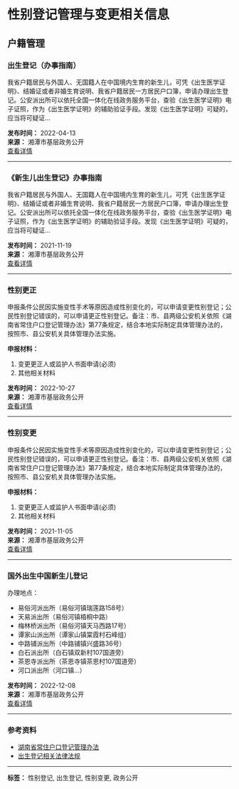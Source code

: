 # 性别登记管理与变更相关信息

## 户籍管理

### 出生登记（办事指南）
我省户籍居民与外国人、无国籍人在中国境内生育的新生儿，可凭《出生医学证明》、结婚证或者非婚生育说明、我省户籍居民一方居民户口簿，申请办理出生登记。公安派出所可以依托全国一体化在线政务服务平台，查验《出生医学证明》电子证照，作为《出生医学证明》的辅助验证手段。发现《出生医学证明》可疑的，应当将可疑证...

**发布时间：** 2022-04-13  
**来源：** 湘潭市基层政务公开  
[查看详情](http://www.xiangtan.gov.cn/jc2021/xtsjczwgk/77/86/content_28478.html)

---

### 《新生儿出生登记》办事指南
我省户籍居民与外国人、无国籍人在中国境内生育的新生儿，可凭《出生医学证明》、结婚证或者非婚生育说明、我省户籍居民一方居民户口簿，申请办理出生登记。公安派出所可以依托全国一体化在线政务服务平台，查验《出生医学证明》电子证照，作为《出生医学证明》的辅助验证手段。发现《出生医学证明》可疑的，应当将可疑证...

**发布时间：** 2021-11-19  
**来源：** 湘潭市基层政务公开  
[查看详情](http://www.xiangtan.gov.cn/jc2021/xtsjczwgk/77/86/content_22932.html)

---

### 性别更正
申报条件公民因实施变性手术等原因造成性别变化的，可以申请变更性别登记；公民性别登记错误的，可以申请更正性别登记。备注：市、县两级公安机关依照《湖南省常住户口登记管理办法》第77条规定，结合本地实际制定具体管理办法的，按照市、县公安机关具体管理办法实施。

**申报材料：**
1. 变更更正人或监护人书面申请(必须)
2. 其他相关材料

**发布时间：** 2022-10-27  
**来源：** 湘潭市基层政务公开  
[查看详情](http://www.xiangtan.gov.cn/jc2021/xtsjczwgk/77/86/content_38126.html)

---

### 性别变更
申报条件公民因实施变性手术等原因造成性别变化的，可以申请变更性别登记；公民性别登记错误的，可以申请更正性别登记。备注：市、县两级公安机关依照《湖南省常住户口登记管理办法》第77条规定，结合本地实际制定具体管理办法的，按照市、县公安机关具体管理办法实施。

**申报材料：**
1. 变更更正人或监护人书面申请(必须)
2. 其他相关材料

**发布时间：** 2021-11-05  
**来源：** 湘潭市基层政务公开  
[查看详情](http://www.xiangtan.gov.cn/jc2021/xtsjczwgk/77/86/content_20166.html)

---

### 国外出生中国新生儿登记
办理地点：  
- 易俗河派出所（易俗河镇瑞莲路158号）  
- 天易派出所（易俗河镇梧桐中路）  
- 梅林桥派出所（易俗河镇天马西路17号）  
- 谭家山派出所（谭家山镇棠霞村石峰组）  
- 中路铺派出所（中路铺镇兴盛路36号）  
- 白石派出所（白石镇双新村107国道旁）  
- 茶恩寺派出所（茶恩寺镇茶恩村107国道旁）  
- 河口派出所（河口镇...）

**发布时间：** 2022-12-08  
**来源：** 湘潭市基层政务公开  
[查看详情](http://www.xiangtan.gov.cn/jc2021/xtsjczwgk/77/86/content_42679.html)

---

### 参考资料
- [湖南省常住户口登记管理办法](http://www.xiangtan.gov.cn/jc2021/xtsjczwgk/77/86/content_38126.html)  
- [出生登记相关法律法规](http://www.xiangtan.gov.cn/jc2021/xtsjczwgk/77/86/content_22932.html)

---

**标签：** 性别登记, 出生登记, 性别变更, 政务公开